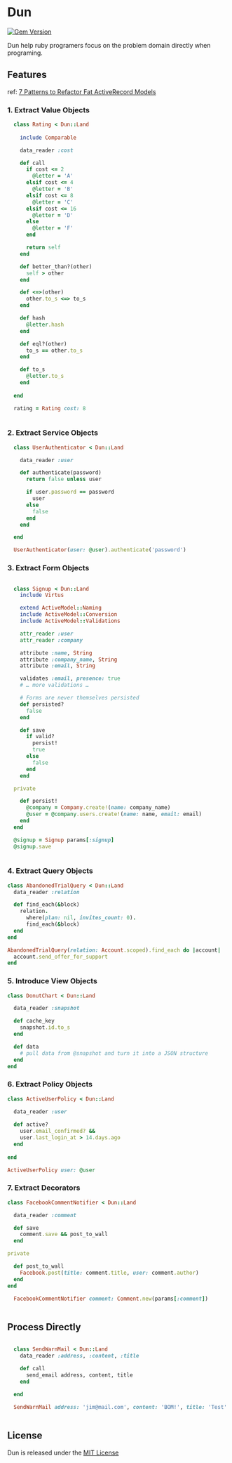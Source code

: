 # Dun
[![Gem Version](https://badge.fury.io/rb/dun.png)](http://badge.fury.io/rb/dun)

Dun help ruby programers focus on the problem domain directly when programing.

## Features

ref: [7 Patterns to Refactor Fat ActiveRecord Models](http://blog.codeclimate.com/blog/2012/10/17/7-ways-to-decompose-fat-activerecord-models/)

### 1. Extract Value Objects

```ruby
  class Rating < Dun::Land
  
	include Comparable

    data_reader :cost

    def call
	  if cost <= 2
		@letter = 'A'
	  elsif cost <= 4
	    @letter = 'B'
	  elsif cost <= 8
	    @letter = 'C'
	  elsif cost <= 16
	    @letter = 'D'
	  else
	    @letter = 'F'
	  end

      return self
	end

	def better_than?(other)
	  self > other
	end

	def <=>(other)
	  other.to_s <=> to_s
	end

	def hash
	  @letter.hash
	end

	def eql?(other)
	  to_s == other.to_s
	end

	def to_s
	  @letter.to_s
	end
	
  end

  rating = Rating cost: 8
  
```

### 2. Extract Service Objects

```ruby
  class UserAuthenticator < Dun::Land

	data_reader :user

	def authenticate(password)
	  return false unless user

	  if user.password == password
		user
	  else
		false
	  end
	end

  end

  UserAuthenticator(user: @user).authenticate('password')

```

### 3. Extract Form Objects

```ruby

  class Signup < Dun::Land
	include Virtus

	extend ActiveModel::Naming
	include ActiveModel::Conversion
	include ActiveModel::Validations

	attr_reader :user
	attr_reader :company

	attribute :name, String
	attribute :company_name, String
	attribute :email, String

	validates :email, presence: true
	# … more validations …

	# Forms are never themselves persisted
	def persisted?
	  false
	end

	def save
	  if valid?
		persist!
		true
	  else
		false
	  end
	end

  private

	def persist!
	  @company = Company.create!(name: company_name)
	  @user = @company.users.create!(name: name, email: email)
	end
  end

  @signup = Signup params[:signup]
  @signup.save
  
```

### 4. Extract Query Objects

```ruby
class AbandonedTrialQuery < Dun::Land
  data_reader :relation

  def find_each(&block)
    relation.
      where(plan: nil, invites_count: 0).
      find_each(&block)
  end
end

AbandonedTrialQuery(relation: Account.scoped).find_each do |account|
  account.send_offer_for_support
end

```

### 5. Introduce View Objects

```ruby
class DonutChart < Dun::Land

  data_reader :snapshot

  def cache_key
    snapshot.id.to_s
  end

  def data
    # pull data from @snapshot and turn it into a JSON structure
  end
end
```

### 6. Extract Policy Objects

```ruby
class ActiveUserPolicy < Dun::Land

  data_reader :user
  
  def active?
    user.email_confirmed? &&
    user.last_login_at > 14.days.ago
  end
  
end

ActiveUserPolicy user: @user
```

### 7. Extract Decorators

```ruby
class FacebookCommentNotifier < Dun::Land

  data_reader :comment

  def save
    comment.save && post_to_wall
  end

private

  def post_to_wall
    Facebook.post(title: comment.title, user: comment.author)
  end
end

  FacebookCommentNotifier comment: Comment.new(params[:comment])
  
```

## Process Directly

```ruby

  class SendWarnMail < Dun::Land
    data_reader :address, :content, :title

    def call
	  send_email address, content, title
	end
	
  end

  SendWarnMail address: 'jim@mail.com', content: 'BOM!', title: 'Test'
  
```

## License
Dun is released under the [MIT License](http://www.opensource.org/licenses/MIT)
